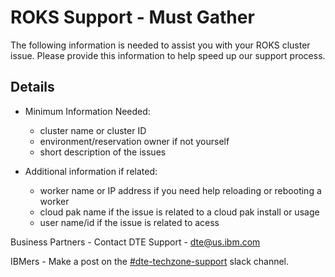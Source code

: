 # ROKS Support - Must Gather

The following information is needed to assist you with your ROKS cluster issue. Please provide this information to help speed up our support process.

## Details 

* Minimum Information Needed:
    * cluster name or cluster ID
    * environment/reservation owner if not yourself
    * short description of the issues

* Additional information if related:
    * worker name or IP address if you need help reloading or rebooting a worker
    * cloud pak name if the issue is related to a cloud pak install or usage
    * user name/id if the issue is related to acess 


Business Partners - Contact DTE Support - dte@us.ibm.com

IBMers - Make a post on the [#dte-techzone-support](https://ibm-dte.slack.com/archives/C0124J683GW) slack channel.
